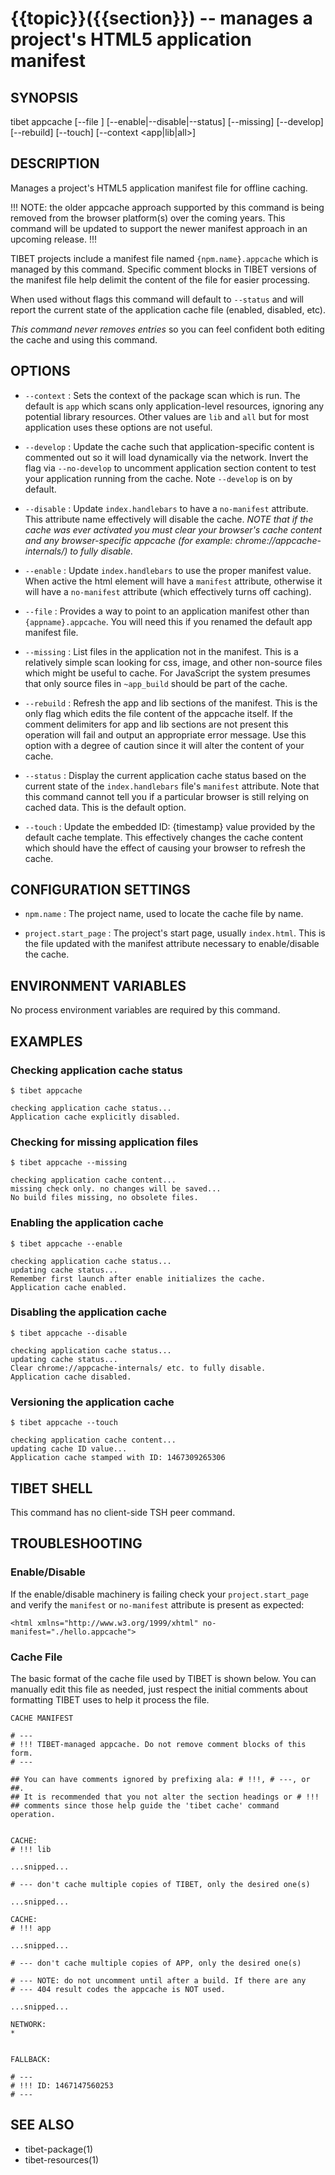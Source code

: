 {{topic}}({{section}}) -- manages a project's HTML5 application manifest
=============================================

## SYNOPSIS

tibet appcache [--file <cachefile>] [--enable|--disable|--status]
    [--missing] [--develop] [--rebuild] [--touch] [--context <app|lib|all>]

## DESCRIPTION

Manages a project's HTML5 application manifest file for offline caching.

!!! NOTE: the older appcache approach supported by this command is being removed
from the browser platform(s) over the coming years. This command will be updated
to support the newer manifest approach in an upcoming release. !!!

TIBET projects include a manifest file named `{npm.name}.appcache` which is
managed by this command. Specific comment blocks in TIBET versions of the
manifest file help delimit the content of the file for easier processing.

When used without flags this command will default to `--status` and will report
the current state of the application cache file (enabled, disabled, etc).

*This command never removes entries* so you can feel confident both editing the
cache and using this command.

## OPTIONS

  * `--context` :
    Sets the context of the package scan which is run. The default is `app`
which scans only application-level resources, ignoring any potential library
resources. Other values are `lib` and `all` but for most application uses these
options are not useful.

  * `--develop` :
    Update the cache such that application-specific content is commented out so
it will load dynamically via the network. Invert the flag via `--no-develop` to
uncomment application section content to test your application running from the
cache. Note `--develop` is on by default.

  * `--disable` :
    Update `index.handlebars` to have a `no-manifest` attribute. This attribute
name effectively will disable the cache. *NOTE that if the cache was ever
activated you must clear your browser's cache content and any browser-specific
appcache (for example: chrome://appcache-internals/) to fully disable.*

  * `--enable` :
    Update `index.handlebars` to use the proper manifest value. When active the
html element will have a `manifest` attribute, otherwise it will have a
`no-manifest` attribute (which effectively turns off caching).

  * `--file` :
    Provides a way to point to an application manifest other than
`{appname}.appcache`. You will need this if you renamed the default app manifest
file.

  * `--missing` :
    List files in the application not in the manifest. This is a relatively
simple scan looking for css, image, and other non-source files which might be
useful to cache. For JavaScript the system presumes that only source files in
`~app_build` should be part of the cache.

  * `--rebuild` :
    Refresh the app and lib sections of the manifest. This is the only flag
which edits the file content of the appcache itself. If the comment delimiters
for app and lib sections are not present this operation will fail and output an
appropriate error message. Use this option with a degree of caution since it
will alter the content of your cache.

  * `--status` :
    Display the current application cache status based on the current state of
the `index.handlebars` file's `manifest` attribute. Note that this command
cannot tell you if a particular browser is still relying on cached data. This is
the default option.

  * `--touch` :
    Update the embedded ID: {timestamp} value provided by the default cache
template. This effectively changes the cache content which should have the
effect of causing your browser to refresh the cache.

## CONFIGURATION SETTINGS

  * `npm.name` :
    The project name, used to locate the cache file by name.

  * `project.start_page` :
    The project's start page, usually `index.html`. This is the file updated
with the manifest attribute necessary to enable/disable the cache.

## ENVIRONMENT VARIABLES

No process environment variables are required by this command.

## EXAMPLES

### Checking application cache status

    $ tibet appcache

    checking application cache status...
    Application cache explicitly disabled.

### Checking for missing application files

    $ tibet appcache --missing

    checking application cache content...
    missing check only. no changes will be saved...
    No build files missing, no obsolete files.

### Enabling the application cache

    $ tibet appcache --enable

    checking application cache status...
    updating cache status...
    Remember first launch after enable initializes the cache.
    Application cache enabled.

### Disabling the application cache

    $ tibet appcache --disable

    checking application cache status...
    updating cache status...
    Clear chrome://appcache-internals/ etc. to fully disable.
    Application cache disabled.

### Versioning the application cache

    $ tibet appcache --touch

    checking application cache content...
    updating cache ID value...
    Application cache stamped with ID: 1467309265306

## TIBET SHELL

This command has no client-side TSH peer command.

## TROUBLESHOOTING

### Enable/Disable

If the enable/disable machinery is failing check your `project.start_page` and
verify the `manifest` or `no-manifest` attribute is present as expected:

```
<html xmlns="http://www.w3.org/1999/xhtml" no-manifest="./hello.appcache">
```

### Cache File

The basic format of the cache file used by TIBET is shown below. You can
manually edit this file as needed, just respect the initial comments about
formatting TIBET uses to help it process the file.

```
CACHE MANIFEST

# ---
# !!! TIBET-managed appcache. Do not remove comment blocks of this form.
# ---

## You can have comments ignored by prefixing ala: # !!!, # ---, or ##.
## It is recommended that you not alter the section headings or # !!!
## comments since those help guide the 'tibet cache' command operation.


CACHE:
# !!! lib

...snipped...

# --- don't cache multiple copies of TIBET, only the desired one(s)

...snipped...

CACHE:
# !!! app

...snipped...

# --- don't cache multiple copies of APP, only the desired one(s)

# --- NOTE: do not uncomment until after a build. If there are any
# --- 404 result codes the appcache is NOT used.

...snipped...

NETWORK:
*


FALLBACK:

# ---
# !!! ID: 1467147560253
# ---
```

## SEE ALSO

  * tibet-package(1)
  * tibet-resources(1)

